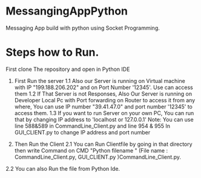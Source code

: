 # MessangingAppPython
Messaging App build with python using Socket Programming.

# Steps how to Run.
First clone The repository and open in Python IDE
1. First Run the server
    1.1 Also our Server is running on Virtual machine with IP "199.188.206.202" and on Port Number '12345'. Use can access them
    1.2 If That Server is not Responses, Also Our Server is running on Developer Local Pc with Port forwarding on Router to access it from any where, You can use IP number "39.41.47.0"  and port number '12345' to access them.
  1.3 If you want to run Server on your own PC, You can run that by changing IP address to 'localhost or 127.0.0.1'
Note: You can use line 588&589 in CommandLine_Client.py and line 954 & 955 In GUI_CLIENT.py to change IP address and port number

2. Then Run the Client 
   2.1 You can Run Clientfile by going in that directory then write Command on CMD "Python filename " (File name : CommandLine_Client.py, GUI_CLIENT.py )CommandLine_Client.py.

  2.2 You can also Run the file from Python Ide.
